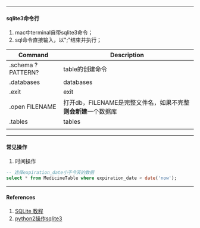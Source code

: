 



---

#### sqlite3命令行

1. mac中terminal自带sqlite3命令；
2. sql命令直接输入，以";"结束并执行；



| Command            | Description                                                  |
| ------------------ | ------------------------------------------------------------ |
| .schema  ?PATTERN? | table的创建命令                                              |
| .databases         | databases                                                    |
| .exit              | exit                                                         |
| .open FILENAME     | 打开db，FILENAME是完整文件名，如果不完整**则会新建**一个数据库 |
| .tables            | tables                                                       |
|                    |                                                              |



----

#### 常见操作



1. 时间操作

```sql
-- 选择expiration_date小于今天的数据
select * from MedicineTable where expiration_date < date('now'); 

```



----

#### References

1. [SQLite 教程](http://www.runoob.com/sqlite/sqlite-tutorial.html)
2. [python2操作sqlite3](https://docs.python.org/2/library/sqlite3.html)